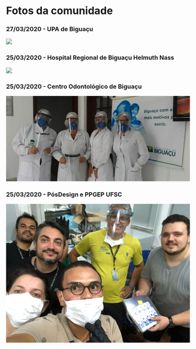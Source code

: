 # Fotos da comunidade

### 27/03/2020 - UPA de Biguaçu
![](27_03_2020_UPA_de_Biguaçu.jpeg)
### 25/03/2020 - Hospital Regional de Biguaçu Helmuth Nass
![](25_03_2020_Hospital_Regional_de_Biguaçu_Helmuth_Nass.jpeg)
### 25/03/2020 - Centro Odontológico de Biguaçu
![](25_03_2020_Centro_Odontológico_de_Biguaçu.jpeg)
### 25/03/2020 - PósDesign e PPGEP UFSC
![](25_03_2020_PosDesign_e_PPGEP_UFSC.jpeg)
